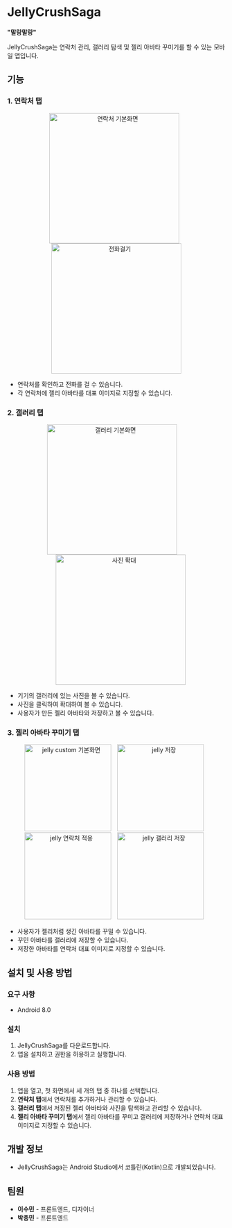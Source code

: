 # JellyCrushSaga

**"말랑말랑"**

JellyCrushSaga는 연락처 관리, 갤러리 탐색 및 젤리 아바타 꾸미기를 할 수 있는 모바일 앱입니다.

## 기능

### 1. 연락처 탭
<p align="center">
  <img src="https://github.com/sum37/MadCamp_Week1/blob/main/%E1%84%8B%E1%85%A7%E1%86%AB%E1%84%85%E1%85%A1%E1%86%A8%E1%84%8E%E1%85%A51.jpeg" alt="연락처 기본화면" width="300" style="margin-right: 10px;">
  <img src="https://github.com/sum37/MadCamp_Week1/blob/main/%E1%84%8B%E1%85%A7%E1%86%AB%E1%84%85%E1%85%A1%E1%86%A8%E1%84%8E%E1%85%A52.jpeg" alt="전화걸기" width="300">
</p>

- 연락처를 확인하고 전화를 걸 수 있습니다.
- 각 연락처에 젤리 아바타를 대표 이미지로 지정할 수 있습니다.

### 2. 갤러리 탭
<p align="center">
  <img src="https://github.com/sum37/MadCamp_Week1/blob/main/%E1%84%80%E1%85%A2%E1%86%AF%E1%84%85%E1%85%A5%E1%84%85%E1%85%B5.jpg" alt="갤러리 기본화면" width="300" style="margin-right: 20px;">
  <img src="https://github.com/sum37/MadCamp_Week1/blob/main/%E1%84%80%E1%85%A2%E1%86%AF%E1%84%85%E1%85%A5%E1%84%85%E1%85%B52.jpg" alt="사진 확대" width="300" style="margin-left: 20px;">
</p>

- 기기의 갤러리에 있는 사진을 볼 수 있습니다.
- 사진을 클릭하여 확대하여 볼 수 있습니다.
- 사용자가 만든 젤리 아바타와 저장하고 볼 수 있습니다.

### 3. 젤리 아바타 꾸미기 탭<p align="center">
<p align="center">
  <img src="https://github.com/sum37/MadCamp_Week1/blob/main/%E1%84%8C%E1%85%A6%E1%86%AF%E1%84%85%E1%85%B51.jpg" alt="jelly custom 기본화면" width="200" style="margin-right: 10px;">
  <img src="https://github.com/sum37/MadCamp_Week1/blob/main/%E1%84%8C%E1%85%A6%E1%86%AF%E1%84%85%E1%85%B52.jpg" alt="jelly 저장" width="200" style="margin-right: 10px;">
  <img src="https://github.com/sum37/MadCamp_Week1/blob/main/%E1%84%8B%E1%85%A7%E1%86%AB%E1%84%85%E1%85%A1%E1%86%A8%E1%84%8E%E1%85%A5_jelly.jpeg" alt="jelly 연락처 적용" width="200" style="margin-right: 10px;">
  <img src="https://github.com/sum37/MadCamp_Week1/blob/main/%E1%84%80%E1%85%A2%E1%86%AF%E1%84%85%E1%85%A5%E1%84%85%E1%85%B5_jelly.jpeg" alt="jelly 갤러리 저장" width="200" style="margin-right: 10px;">
</p>

- 사용자가 젤리처럼 생긴 아바타를 꾸밀 수 있습니다.
- 꾸민 아바타를 갤러리에 저장할 수 있습니다.
- 저장한 아바타를 연락처 대표 이미지로 지정할 수 있습니다.

## 설치 및 사용 방법

### 요구 사항
-  Android 8.0

### 설치
1. JellyCrushSaga를 다운로드합니다.
2. 앱을 설치하고 권한을 허용하고 실행합니다.

### 사용 방법
1. 앱을 열고, 첫 화면에서 세 개의 탭 중 하나를 선택합니다.
2. **연락처 탭**에서 연락처를 추가하거나 관리할 수 있습니다.
3. **갤러리 탭**에서 저장된 젤리 아바타와 사진을 탐색하고 관리할 수 있습니다.
4. **젤리 아바타 꾸미기 탭**에서 젤리 아바타를 꾸미고 갤러리에 저장하거나 연락처 대표 이미지로 지정할 수 있습니다.

## 개발 정보
- JellyCrushSaga는 Android Studio에서 코틀린(Kotlin)으로 개발되었습니다.

## 팀원
- **이수민** - 프론트엔드, 디자이너
- **박종민** - 프론트엔드


